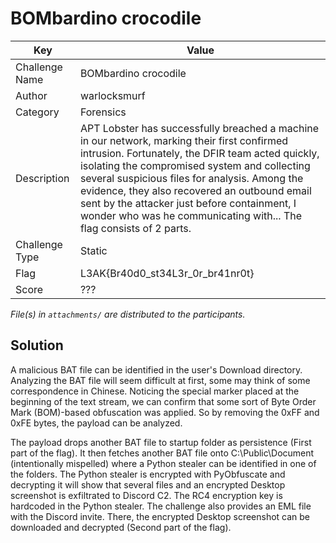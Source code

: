 # BOMbardino crocodile

| Key            | Value                                                                        |
|----------------|------------------------------------------------------------------------------|
| Challenge Name | BOMbardino crocodile                                                         |
| Author         | warlocksmurf                                                                 |
| Category       | Forensics                                                                    |
| Description    | APT Lobster has successfully breached a machine in our network, marking their first confirmed intrusion. Fortunately, the DFIR team acted quickly, isolating the compromised system and collecting several suspicious files for analysis. Among the evidence, they also recovered an outbound email sent by the attacker just before containment, I wonder who was he communicating with... The flag consists of 2 parts. |
| Challenge Type | Static                                                                       |
| Flag           | L3AK{Br40d0_st34L3r_0r_br41nr0t}                                             |
| Score          | ???                                                                          |

*File(s) in `attachments/` are distributed to the participants.*

## Solution
A malicious BAT file can be identified in the user's Download directory. Analyzing the BAT file will seem difficult at first, some may think of some correspondence in Chinese. Noticing the special marker placed at the beginning of the text stream, we can confirm that some sort of Byte Order Mark (BOM)-based obfuscation was applied. So by removing the 0xFF and 0xFE bytes, the payload can be analyzed.

The payload drops another BAT file to startup folder as persistence (First part of the flag). It then fetches another BAT file onto C:\Public\Document (intentionally mispelled) where a Python stealer can be identified in one of the folders. The Python stealer is encrypted with PyObfuscate and decrypting it will show that several files and an encrypted Desktop screenshot is exfiltrated to Discord C2. The RC4 encryption key is hardcoded in the Python stealer. The challenge also provides an EML file with the Discord invite. There, the encrypted Desktop screenshot can be downloaded and decrypted (Second part of the flag).